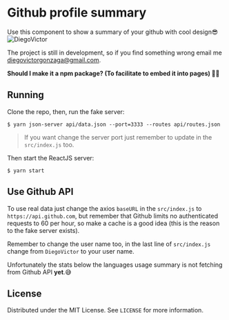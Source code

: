 # Github profile summary
Use this component to show a summary of your github with cool design😎
![DiegoVictor](https://i.ibb.co/fx39pYz/github-profile-summary.png)

The project is still in development, so if you find something wrong email me
[diegovictorgonzaga@gmail.com](diegovictorgonzaga@gmail.com).

__Should I make it a npm package? (To facilitate to embed it into pages) 🤔🤔__

## Running
Clone the repo, then, run the fake server:
```
$ yarn json-server api/data.json --port=3333 --routes api/routes.json
```
> If you want change the server port just remember to update in the `src/index.js` too.

Then start the ReactJS server:

```
$ yarn start
```

## Use Github API
To use real data just change the axios `baseURL` in the `src/index.js` to `https://api.github.com`, but remember that Github
limits no authenticated requests to 60 per hour, so make a cache is a good idea (this is the reason to the fake server exists).

Remember to change the user name too, in the last line of `src/index.js` change from `DiegoVictor` to your user name.

Unfortunately the stats below the languages usage summary is not fetching from Github API __yet__.😅


## License

Distributed under the MIT License. See `LICENSE` for more information.
